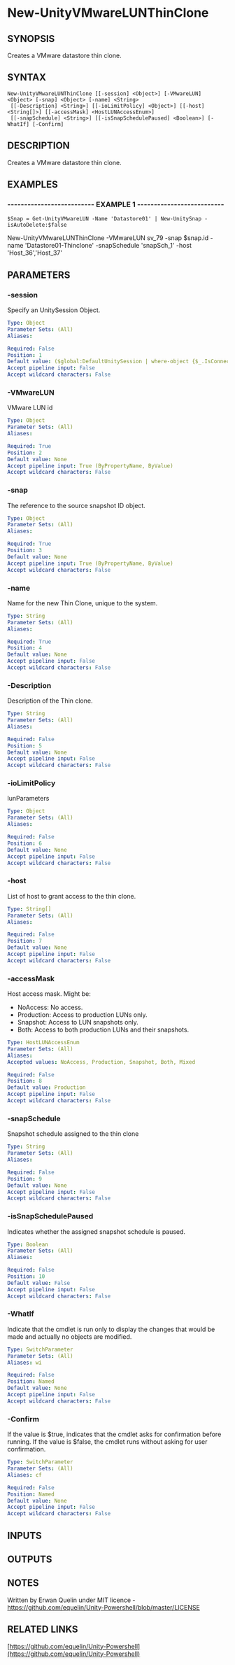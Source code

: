# New-UnityVMwareLUNThinClone

## SYNOPSIS
Creates a VMware datastore thin clone.

## SYNTAX

```
New-UnityVMwareLUNThinClone [[-session] <Object>] [-VMwareLUN] <Object> [-snap] <Object> [-name] <String>
 [[-Description] <String>] [[-ioLimitPolicy] <Object>] [[-host] <String[]>] [[-accessMask] <HostLUNAccessEnum>]
 [[-snapSchedule] <String>] [[-isSnapSchedulePaused] <Boolean>] [-WhatIf] [-Confirm]
```

## DESCRIPTION
Creates a VMware datastore thin clone.

## EXAMPLES

### -------------------------- EXAMPLE 1 --------------------------
```
$Snap = Get-UnityVMwareLUN -Name 'Datastore01' | New-UnitySnap -isAutoDelete:$false
```

New-UnityVMwareLUNThinClone -VMwareLUN sv_79 -snap $snap.id -name 'Datastore01-Thinclone' -snapSchedule 'snapSch_1' -host 'Host_36','Host_37'

## PARAMETERS

### -session
Specify an UnitySession Object.

```yaml
Type: Object
Parameter Sets: (All)
Aliases: 

Required: False
Position: 1
Default value: ($global:DefaultUnitySession | where-object {$_.IsConnected -eq $true})
Accept pipeline input: False
Accept wildcard characters: False
```

### -VMwareLUN
VMware LUN id

```yaml
Type: Object
Parameter Sets: (All)
Aliases: 

Required: True
Position: 2
Default value: None
Accept pipeline input: True (ByPropertyName, ByValue)
Accept wildcard characters: False
```

### -snap
The reference to the source snapshot ID object.

```yaml
Type: Object
Parameter Sets: (All)
Aliases: 

Required: True
Position: 3
Default value: None
Accept pipeline input: True (ByPropertyName, ByValue)
Accept wildcard characters: False
```

### -name
Name for the new Thin Clone, unique to the system.

```yaml
Type: String
Parameter Sets: (All)
Aliases: 

Required: True
Position: 4
Default value: None
Accept pipeline input: False
Accept wildcard characters: False
```

### -Description
Description of the Thin clone.

```yaml
Type: String
Parameter Sets: (All)
Aliases: 

Required: False
Position: 5
Default value: None
Accept pipeline input: False
Accept wildcard characters: False
```

### -ioLimitPolicy
lunParameters

```yaml
Type: Object
Parameter Sets: (All)
Aliases: 

Required: False
Position: 6
Default value: None
Accept pipeline input: False
Accept wildcard characters: False
```

### -host
List of host to grant access to the thin clone.

```yaml
Type: String[]
Parameter Sets: (All)
Aliases: 

Required: False
Position: 7
Default value: None
Accept pipeline input: False
Accept wildcard characters: False
```

### -accessMask
Host access mask.
Might be:
- NoAccess: No access. 
- Production: Access to production LUNs only. 
- Snapshot: Access to LUN snapshots only. 
- Both: Access to both production LUNs and their snapshots.

```yaml
Type: HostLUNAccessEnum
Parameter Sets: (All)
Aliases: 
Accepted values: NoAccess, Production, Snapshot, Both, Mixed

Required: False
Position: 8
Default value: Production
Accept pipeline input: False
Accept wildcard characters: False
```

### -snapSchedule
Snapshot schedule assigned to the thin clone

```yaml
Type: String
Parameter Sets: (All)
Aliases: 

Required: False
Position: 9
Default value: None
Accept pipeline input: False
Accept wildcard characters: False
```

### -isSnapSchedulePaused
Indicates whether the assigned snapshot schedule is paused.

```yaml
Type: Boolean
Parameter Sets: (All)
Aliases: 

Required: False
Position: 10
Default value: False
Accept pipeline input: False
Accept wildcard characters: False
```

### -WhatIf
Indicate that the cmdlet is run only to display the changes that would be made and actually no objects are modified.

```yaml
Type: SwitchParameter
Parameter Sets: (All)
Aliases: wi

Required: False
Position: Named
Default value: None
Accept pipeline input: False
Accept wildcard characters: False
```

### -Confirm
If the value is $true, indicates that the cmdlet asks for confirmation before running.
If the value is $false, the cmdlet runs without asking for user confirmation.

```yaml
Type: SwitchParameter
Parameter Sets: (All)
Aliases: cf

Required: False
Position: Named
Default value: None
Accept pipeline input: False
Accept wildcard characters: False
```

## INPUTS

## OUTPUTS

## NOTES
Written by Erwan Quelin under MIT licence - https://github.com/equelin/Unity-Powershell/blob/master/LICENSE

## RELATED LINKS

[https://github.com/equelin/Unity-Powershell](https://github.com/equelin/Unity-Powershell)

